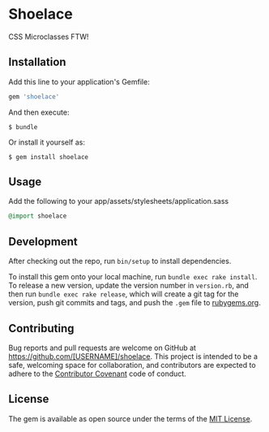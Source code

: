 # Shoelace

CSS Microclasses FTW!

## Installation

Add this line to your application's Gemfile:

```ruby
gem 'shoelace'
```

And then execute:

    $ bundle

Or install it yourself as:

    $ gem install shoelace

## Usage

Add the following to your app/assets/stylesheets/application.sass

```ruby
@import shoelace
```

## Development

After checking out the repo, run `bin/setup` to install dependencies.

To install this gem onto your local machine, run `bundle exec rake install`. To release a new version, update the version number in `version.rb`, and then run `bundle exec rake release`, which will create a git tag for the version, push git commits and tags, and push the `.gem` file to [rubygems.org](https://rubygems.org).

## Contributing

Bug reports and pull requests are welcome on GitHub at https://github.com/[USERNAME]/shoelace. This project is intended to be a safe, welcoming space for collaboration, and contributors are expected to adhere to the [Contributor Covenant](http://contributor-covenant.org) code of conduct.


## License

The gem is available as open source under the terms of the [MIT License](http://opensource.org/licenses/MIT).

